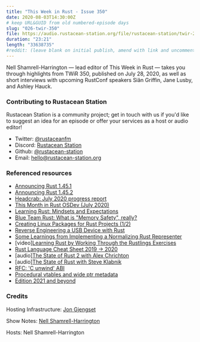 ```yaml
---
title: "This Week in Rust - Issue 350"
date: 2020-08-03T14:30:00Z
# keep URL&GUID from old numbered-episode days
slug: "026-twir-350"
file: https://audio.rustacean-station.org/file/rustacean-station/twir-2020-08-03.mp3
duration: "23:21"
length: "33638735"
#reddit: (leave blank on initial publish, amend with link and uncomment this line after Reddit thread has been posted)
---
```


Nell Shamrell-Harrington — lead editor of This Week in Rust — takes you through highlights from TWiR 350, published on July 28, 2020, as well as short interviews with upcoming RustConf speakers Siân Griffin, Jane Lusby, and Ashley Hauck.

<!--
The episode introduction goes here.
The first paragraph should ideally be short, and is used in various
places as a "short description" for the episode. Any subsequent
paragraphs show up as "expanded description".
-->

### Contributing to Rustacean Station

<!-- You can probably leave this as-is -->

Rustacean Station is a community project; get in touch with us if you'd like to suggest an idea for an episode or offer your services as a host or audio editor!

 - Twitter: [@rustaceanfm](https://twitter.com/rustaceanfm)
 - Discord: [Rustacean Station](https://discord.gg/cHc3Gyc)
 - Github: [@rustacean-station](https://github.com/rustacean-station/)
 - Email: [hello@rustacean-station.org](mailto:hello@rustacean-station.org)

### Referenced resources

* [Announcing Rust 1.45.1](https://blog.rust-lang.org/2020/07/30/Rust-1.45.1.html)
* [Announcing Rust 1.45.2](https://blog.rust-lang.org/2020/08/03/Rust-1.45.2.html)
* [Headcrab: July 2020 progress report](https://headcrab.rs/2020/07/31/july-update.html)
* [This Month in Rust OSDev (July 2020)](https://rust-osdev.com/this-month/2020-07/)
* [Learning Rust: Mindsets and Expectations](https://ferrous-systems.com/blog/mindsets-and-expectations/)
* [Blue Team Rust: What is "Memory Safety", really?](https://tiemoko.com/blog/blue-team-rust/)
* [Creating Linux Packages for Rust Projects (1/2)](https://ebbflow.io/blog/vending-linux-1)
* [Reverse Engineering a USB Device with Rust](https://gill.net.in/posts/reverse-engineering-a-usb-device-with-rust/)
* [Some Learnings from Implementing a Normalizing Rust Representer](https://seanchen1991.github.io/posts/rust-representer/)
* [video][Learning Rust by Working Through the Rustlings Exercises](https://egghead.io/playlists/learning-rust-by-solving-the-rustlings-exercises-a722)
* [Rust Language Cheat Sheet 2019 -> 2020](https://github.com/ralfbiedert/cheats.rs/issues/100)
* [audio][The State of Rust 2 with Alex Chrichton](https://anchor.fm/the-virtual-world/episodes/Ep-7--The-State-of-Rust-2-with-Alex-Crichton-ehjpsq)
* [audio][The State of Rust with Steve Klabnik](https://anchor.fm/the-virtual-world/episodes/Ep-6--The-State-of-Rust-with-Steve-Klabnik-ehf8mk)
* [RFC: 'C unwind' ABI](https://github.com/rust-lang/rfcs/pull/2945)
* [Procedural vtables and wide ptr metadata](https://github.com/rust-lang/rfcs/pull/2967)
* [Edition 2021 and beyond](https://github.com/rust-lang/rfcs/pull/2966)

### Credits

Hosting Infrastructure: [Jon Gjengset](https://twitter.com/jonhoo/)

Show Notes: [Nell Shamrell-Harrington](https://twitter.com/nellshamrell)

Hosts: Nell Shamrell-Harrington
